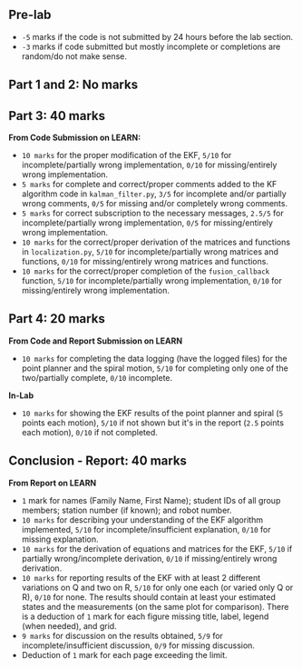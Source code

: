 ## Pre-lab
- ```-5``` marks if the code is not submitted by 24 hours before the lab section.
- ```-3``` marks if code submitted but mostly incomplete or completions are random/do not make sense.

## Part 1 and 2: No marks
## Part 3: 40 marks
**From Code Submission on LEARN:**
- ```10 marks``` for the proper modification of the EKF, ```5/10``` for incomplete/partially wrong implementation, ```0/10``` for missing/entirely wrong implementation.
- ```5 marks``` for complete and correct/proper comments added to the KF algorithm code in ```kalman_filter.py```, ```3/5``` for incomplete and/or partially wrong comments, ```0/5``` for missing and/or completely wrong comments.
- ```5 marks``` for correct subscription to the necessary messages, ```2.5/5``` for incomplete/partially wrong implementation, ```0/5``` for missing/entirely wrong implementation.
- ```10 marks``` for the correct/proper derivation of the matrices and functions in ```localization.py```,  ```5/10``` for incomplete/partially wrong matrices and functions, ```0/10``` for missing/entirely wrong matrices and functions.
- ```10 marks``` for the correct/proper completion of the ```fusion_callback``` function, ```5/10``` for incomplete/partially wrong implementation, ```0/10``` for missing/entirely wrong implementation.

## Part 4: 20 marks
**From Code and Report Submission on LEARN**
- ```10 marks``` for completing the data logging (have the logged files) for the point planner and the spiral motion, ```5/10``` for completing only one of the two/partially complete, ```0/10``` incomplete.

**In-Lab**
- ```10 marks``` for showing the EKF results of the point planner and spiral (```5``` points each motion), ```5/10``` if not shown but it's in the report (```2.5``` points each motion), ```0/10``` if not completed.

## Conclusion - Report: 40 marks
**From Report on LEARN**
- ```1``` mark for names (Family Name, First Name); student IDs of all group members; station number (if known); and robot number.
- ```10 marks``` for describing your understanding of the EKF algorithm implemented, ```5/10``` for incomplete/insufficient explanation, ```0/10``` for missing explanation.
- ```10 marks``` for the derivation of equations and matrices for the EKF, ```5/10``` if partially wrong/incomplete derivation, ```0/10``` if missing/entirely wrong derivation.
- ```10 marks``` for reporting results of the EKF with at least 2 different variations on Q and two on R, ```5/10``` for only one each (or varied only Q or R), ```0/10``` for none. The results should contain at least your estimated states and the measurements (on the same plot for comparison). There is a deduction of ```1``` mark for each figure missing title, label, legend (when needed), and grid.
- ```9 marks``` for discussion on the results obtained, ```5/9``` for incomplete/insufficient discussion, ```0/9``` for missing discussion.
- Deduction of ```1``` mark for each page exceeding the limit. 
